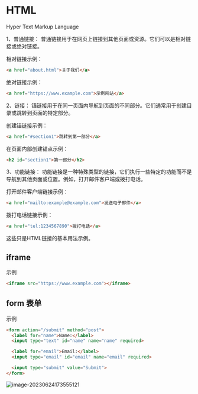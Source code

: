 # HTML

Hyper Text Markup Language

1、普通链接： 普通链接用于在网页上链接到其他页面或资源。它们可以是相对链接或绝对链接。

相对链接示例：

```html
<a href="about.html">关于我们</a>
```

绝对链接示例：

```html
<a href="https://www.example.com">示例网站</a>
```

2、链接： 锚链接用于在同一页面内导航到页面的不同部分。它们通常用于创建目录或跳转到页面的特定部分。

创建锚链接示例：

```html
<a href="#section1">跳转到第一部分</a>
```

在页面内部创建锚点示例：

```html
<h2 id="section1">第一部分</h2>
```

3、功能链接： 功能链接是一种特殊类型的链接，它们执行一些特定的功能而不是导航到其他页面或位置。例如，打开邮件客户端或拨打电话。

打开邮件客户端链接示例：

```html
<a href="mailto:example@example.com">发送电子邮件</a>
```

拨打电话链接示例：

```html
<a href="tel:1234567890">拨打电话</a>
```

这些只是HTML链接的基本用法示例。



## iframe

示例

```html
<iframe src="https://www.example.com"></iframe>
```



## form 表单

示例

```html
<form action="/submit" method="post">
  <label for="name">Name:</label>
  <input type="text" id="name" name="name" required>

  <label for="email">Email:</label>
  <input type="email" id="email" name="email" required>

  <input type="submit" value="Submit">
</form>
```

![image-20230624173555121](C:\Users\Value.DESKTOP-F8NSHR6\AppData\Roaming\Typora\typora-user-images\image-20230624173555121.png)